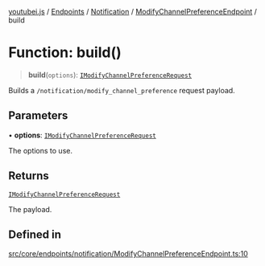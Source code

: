 [youtubei.js](../../../../../../../README.md) / [Endpoints](../../../../../README.md) / [Notification](../../../README.md) / [ModifyChannelPreferenceEndpoint](../README.md) / build

# Function: build()

> **build**(`options`): [`IModifyChannelPreferenceRequest`](../../../../../../Types/interfaces/IModifyChannelPreferenceRequest.md)

Builds a `/notification/modify_channel_preference` request payload.

## Parameters

• **options**: [`IModifyChannelPreferenceRequest`](../../../../../../Types/interfaces/IModifyChannelPreferenceRequest.md)

The options to use.

## Returns

[`IModifyChannelPreferenceRequest`](../../../../../../Types/interfaces/IModifyChannelPreferenceRequest.md)

The payload.

## Defined in

[src/core/endpoints/notification/ModifyChannelPreferenceEndpoint.ts:10](https://github.com/LuanRT/YouTube.js/blob/305a398158a6cac82e6ef288fed4bf1661c89d52/src/core/endpoints/notification/ModifyChannelPreferenceEndpoint.ts#L10)

